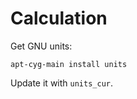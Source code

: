 Calculation
===========

Get GNU units:

```
apt-cyg-main install units
```

Update it with `units_cur`.